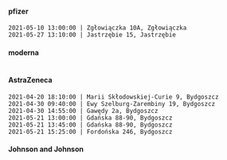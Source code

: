 #### pfizer
```
2021-05-10 13:00:00 | Zgłowiączka 10A, Zgłowiączka
2021-05-27 13:10:00 | Jastrzębie 15, Jastrzębie
```

#### moderna
```
```

#### AstraZeneca
```
2021-04-20 18:10:00 | Marii Skłodowskiej-Curie 9, Bydgoszcz
2021-04-30 09:40:00 | Ewy Szelburg-Zarembiny 19, Bydgoszcz
2021-04-30 14:55:00 | Gawędy 2a, Bydgoszcz
2021-05-21 13:00:00 | Gdańska 88-90, Bydgoszcz
2021-05-21 13:45:00 | Gdańska 88-90, Bydgoszcz
2021-05-21 15:25:00 | Fordońska 246, Bydgoszcz
```

#### Johnson and Johnson
```
```

